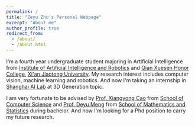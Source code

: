 ```yaml
---
permalink: /
title: "Zeyu Zhu's Personal Webpage"
excerpt: "About me"
author_profile: true
redirect_from: 
  - /about/
  - /about.html
---
```


I‘m a fourth year undergraduate student majoring in Artificial Intelligence from [Institute of Artificial Intelligence and Robotics](http://www.aiar.xjtu.edu.cn/index.htm#) and [Qian Xuesen Honor College](http://bjb.xjtu.edu.cn), [Xi'an Jiaotong University](http://en.xjtu.edu.cn). My research interest includes computer vision, machine learning and robotics. And now I'm taking an internship in [Shanghai AI Lab](https://www.shlab.org.cn) at 3D Generation topic.

I am very fortunate to be advised by [Prof. Xiangyong Cao](https://gr.xjtu.edu.cn/en/web/caoxiangyong/home) from [School of Computer Science](http://www.cs.xjtu.edu.cn) and [Prof. Deyu Meng](https://gr.xjtu.edu.cn/en/web/dymeng/1) from [School of Mathematics and Statistics](http://math.xjtu.edu.cn) during bachelor. And now I'm looking for a Phd position to carry my future research.
